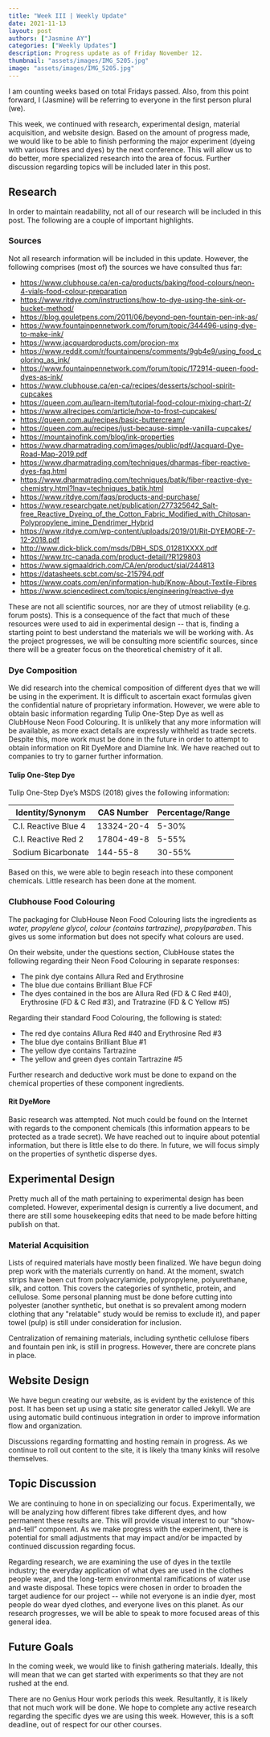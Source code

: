 ```yaml
---
title: "Week III | Weekly Update"
date: 2021-11-13
layout: post
authors: ["Jasmine AY"]
categories: ["Weekly Updates"]
description: Progress update as of Friday November 12.
thumbnail: "assets/images/IMG_5205.jpg"
image: "assets/images/IMG_5205.jpg"
---
```


I am counting weeks based on total Fridays passed. Also, from this point forward, I (Jasmine) will be referring to everyone in the first person plural (we).

This week, we continued with research, experimental design, material acquisition, and website design. Based on the amount of progress made, we would like to be able to finish performing the major experiment (dyeing with various fibres and dyes) by the next conference. This will allow us to do better, more specialized research into the area of focus. Further discussion regarding topics will be included later in this post.

## Research

In order to maintain readability, not all of our research will be included in this post. The following are a couple of important highlights.

### Sources

Not all research information will be included in this update. However, the following comprises (most of) the sources we have consulted thus far:

- https://www.clubhouse.ca/en-ca/products/baking/food-colours/neon-4-vials-food-colour-preparation
- https://www.ritdye.com/instructions/how-to-dye-using-the-sink-or-bucket-method/
- https://blog.gouletpens.com/2011/06/beyond-pen-fountain-pen-ink-as/
- https://www.fountainpennetwork.com/forum/topic/344496-using-dye-to-make-ink/
- https://www.jacquardproducts.com/procion-mx
- https://www.reddit.com/r/fountainpens/comments/9gb4e9/using_food_coloring_as_ink/
- https://www.fountainpennetwork.com/forum/topic/172914-queen-food-dyes-as-ink/
- https://www.clubhouse.ca/en-ca/recipes/desserts/school-spirit-cupcakes
- https://queen.com.au/learn-item/tutorial-food-colour-mixing-chart-2/
- https://www.allrecipes.com/article/how-to-frost-cupcakes/
- https://queen.com.au/recipes/basic-buttercream/
- https://queen.com.au/recipes/just-because-simple-vanilla-cupcakes/
- https://mountainofink.com/blog/ink-properties
- https://www.dharmatrading.com/images/public/pdf/Jacquard-Dye-Road-Map-2019.pdf
- https://www.dharmatrading.com/techniques/dharmas-fiber-reactive-dyes-faq.html
- https://www.dharmatrading.com/techniques/batik/fiber-reactive-dye-chemistry.html?lnav=techniques_batik.html
- https://www.ritdye.com/faqs/products-and-purchase/
- https://www.researchgate.net/publication/277325642_Salt-free_Reactive_Dyeing_of_the_Cotton_Fabric_Modified_with_Chitosan-Polypropylene_imine_Dendrimer_Hybrid
- https://www.ritdye.com/wp-content/uploads/2019/01/Rit-DYEMORE-7-12-2018.pdf
- http://www.dick-blick.com/msds/DBH_SDS_01281XXXX.pdf
- https://www.trc-canada.com/product-detail/?R129803
- https://www.sigmaaldrich.com/CA/en/product/sial/244813
- https://datasheets.scbt.com/sc-215794.pdf
- https://www.coats.com/en/information-hub/Know-About-Textile-Fibres
- https://www.sciencedirect.com/topics/engineering/reactive-dye

These are not all scientific sources, nor are they of utmost reliability (e.g. forum posts). This is a consequence of the fact that much of these resources were used to aid in experimental design -- that is, finding a starting point to best understand the materials we will be working with. As the project progresses, we will be consulting more scientific sources, since there will be a greater focus on the theoretical chemistry of it all.

### Dye Composition

We did research into the chemical composition of different dyes that we will be using in the experiment. It is difficult to ascertain exact formulas given the confidential nature of proprietary information. However, we were able to obtain basic information regarding Tulip One-Step Dye as well as ClubHouse Neon Food Colouring. It is unlikely that any more information will be available, as more exact details are expressly withheld as trade secrets. Despite this, more work must be done in the future in order to attempt to obtain information on Rit DyeMore and Diamine Ink. We have reached out to companies to try to garner further information.

#### Tulip One-Step Dye

Tulip One-Step Dye’s MSDS (2018) gives the following information:

Identity/Synonym | CAS Number | Percentage/Range
--------- | ---------- | ----------
C.I. Reactive Blue 4 | 13324-20-4 | 5-30%
C.I. Reactive Red 2 | 17804-49-8 | 5-55%
Sodium Bicarbonate | 144-55-8 | 30-55%

Based on this, we were able to begin reseach into these component chemicals. Little research has been done at the moment.

### Clubhouse Food Colouring

The packaging for ClubHouse Neon Food Colouring lists the ingredients as *water, propylene glycol, colour (contains tartrazine), propylparaben*. This gives us some information but does not specify what colours are used.

On their website, under the questions section, ClubHouse states the following regarding their Neon Food Colouring in separate responses:

- The pink dye contains Allura Red and Erythrosine
- The blue due contains Brilliant Blue FCF
- The dyes contained in the bos are Allura Red (FD & C Red #40), Erythrosine (FD & C Red #3), and Tratrazine (FD & C Yellow #5)

Regarding their standard Food Colouring, the following is stated:

- The red dye contains Allura Red #40 and Erythrosine Red #3
- The blue dye contains Brilliant Blue #1
- The yellow dye contains Tartrazine
- The yellow and green dyes contain Tartrazine #5

Further research and deductive work must be done to expand on the chemical properties of these component ingredients.

#### Rit DyeMore

Basic research was attempted. Not much could be found on the Internet with regards to the component chemicals (this information appears to be protected as a trade secret). We have reached out to inquire about potential information, but there is little else to do there. In future, we will focus simply on the properties of synthetic disperse dyes.

## Experimental Design

Pretty much all of the math pertaining to experimental design has been completed. However, experimental design is currently a live document, and there are still some housekeeping edits that need to be made before hitting publish on that.

### Material Acquisition

Lists of required materials have mostly been finalized. We have begun doing prep work with the materials currently on hand. At the moment, swatch strips have been cut from polyacrylamide, polypropylene, polyurethane, silk, and cotton. This covers the categories of synthetic, protein, and cellulose. Some personal planning must be done before cutting into polyester (another synthetic, but onethat is so prevalent among modern clothing that any "relatable" study would be remiss to exclude it), and paper towel (pulp) is still under consideration for inclusion.

Centralization of remaining materials, including synthetic cellulose fibers and fountain pen ink, is still in progress. However, there are concrete plans in place.

## Website Design

We have begun creating our website, as is evident by the existence of this post. It has been set up using a static site generator called Jekyll. We are using automatic build continuous integration in order to improve information flow and organization.

Discussions regarding formatting and hosting remain in progress. As we continue to roll out content to the site, it is likely tha tmany kinks will resolve themselves.

## Topic Discussion

We are continuing to hone in on specializing our focus. Experimentally, we will be analyzing how different fibres take different dyes, and how permanent these results are. This will provide visual interest to our “show-and-tell” component. As we make progress with the experiment, there is potential for small adjustments that may impact and/or be impacted by continued discussion regarding focus.

Regarding research, we are examining the use of dyes in the textile industry; the everyday application of what dyes are used in the clothes people wear, and the long-term environmental ramifications of water use and waste disposal. These topics were chosen in order to broaden the target audience for our project -- while not everyone is an indie dyer, most people do wear dyed clothes, and everyone lives on this planet. As our research progresses, we will be able to speak to more focused areas of this general idea.

## Future Goals

In the coming week, we would like to finish gathering materials. Ideally, this will mean that we can get started with experiments so that they are not rushed at the end.

There are no Genius Hour work periods this week. Resultantly, it is likely that not much work will be done. We hope to complete any active research regarding the specific dyes we are using this week. However, this is a soft deadline, out of respect for our other courses.
